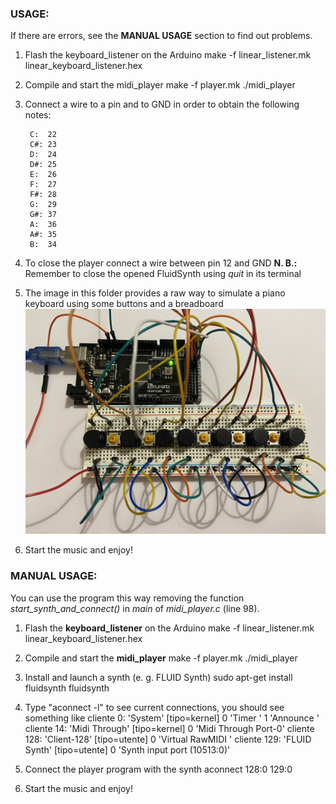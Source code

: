 ### USAGE:
If there are errors, see the **MANUAL USAGE** section to find out problems.

1. Flash the keyboard_listener on the Arduino
    make -f linear_listener.mk linear_keyboard_listener.hex

2. Compile and start the midi_player
    make -f player.mk
    ./midi_player

3. Connect a wire to a pin and to GND in order to obtain the following notes:

        C:  22
        C#: 23
        D:  24
        D#: 25
        E:  26
        F:  27
        F#: 28
        G:  29
        G#: 37
        A:  36
        A#: 35
        B:  34

4. To close the player connect a wire between pin 12 and GND
    **N. B.:** Remember to close the opened FluidSynth using *quit* in its terminal

5. The image in this folder provides a raw way to simulate a piano keyboard using some buttons and a breadboard
    ![Piano Keyboard](images/piano_keyboard.jpg)

6. Start the music and enjoy!


### MANUAL USAGE:
You can use the program this way removing the function *start_synth_and_connect()* in *main* of *midi_player.c* (line 98).

1. Flash the **keyboard_listener** on the Arduino
    make -f linear_listener.mk linear_keyboard_listener.hex

2. Compile and start the **midi_player**
    make -f player.mk
    ./midi_player

3. Install and launch a synth (e. g. FLUID Synth)
    sudo apt-get install fluidsynth
    fluidsynth

4. Type "aconnect -l" to see current connections, you should see something like
    cliente 0: 'System' [tipo=kernel]
        0 'Timer           '
        1 'Announce        '
    cliente 14: 'Midi Through' [tipo=kernel]
        0 'Midi Through Port-0'
    cliente 128: 'Client-128' [tipo=utente]
        0 'Virtual RawMIDI '
    cliente 129: 'FLUID Synth' [tipo=utente]
        0 'Synth input port (10513:0)'

5. Connect the player program with the synth
    aconnect 128:0 129:0

6. Start the music and enjoy!
